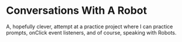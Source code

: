 # Conversations With A Robot

A, hopefully clever, attempt at a practice project where I can practice prompts, onClick event listeners, and of course, speaking with Robots.